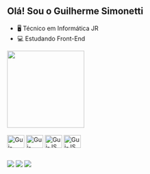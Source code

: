 ## Olá! Sou o Guilherme Simonetti

- 🖥️ Técnico em Informática JR
- 💻 Estudando Front-End

<img height="180em" src="https://github-readme-stats.vercel.app/api/top-langs/?username=guisimonetti&layout=compact&langs_count=7&theme=dracula"/>

<div style="display: inline_block"> <br> 

 <img align=center alt="Gui-Html" height="30" width="40" src="https://cdn.jsdelivr.net/gh/devicons/devicon/icons/html5/html5-original.svg" />
 <img align=center alt="Gui-CSS" height="30" width="40" src="https://cdn.jsdelivr.net/gh/devicons/devicon/icons/css3/css3-original.svg" />
 <img align=center alt="Gui-JS" height="30" width="40" src="https://cdn.jsdelivr.net/gh/devicons/devicon/icons/javascript/javascript-original.svg" />
 <img align=center alt="Gui-JS" height="30" width="40" src="https://cdn.jsdelivr.net/gh/devicons/devicon/icons/csharp/csharp-original.svg" />
          
</div>

##

<div> 
<a href="https://www.instagram.com/_guisimonetti" target="_blank"><img src="https://img.shields.io/badge/-Instagram-%23E4405F?style=for-the-badge&logo=instagram&logoColor=white" target="_blank"></a>
<a href = "mailto:guilherme.simonetti@gmail.com"><img src="https://img.shields.io/badge/-Gmail-%23333?style=for-the-badge&logo=gmail&logoColor=white" target="_blank"></a>
<a href="https://www.linkedin.com/in/guilhermellsimonetti" target="_blank"><img src="https://img.shields.io/badge/-LinkedIn-%230077B5?style=for-the-badge&logo=linkedin&logoColor=white" target="_blank"></a 
  
</div>




